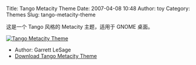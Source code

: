 Title: Tango Metacity Theme
Date: 2007-04-08 10:48
Author: toy
Category: Themes
Slug: tango-metacity-theme

这是一个 Tango 风格的 Metacity 主题，适用于 GNOME 桌面。

[![Tango Metacity
Theme](http://i.linuxtoy.org/i/2007/04/tango-metacity-theme_s.png)](http://i.linuxtoy.org/i/2007/04/tango-metacity-theme.png)

- Author: Garrett LeSage  
- [Download Tango Metacity
Theme](http://www.gnome-look.org/content/show.php/Tango+Metacity+Theme+%28Up+again%29?content=32390)

